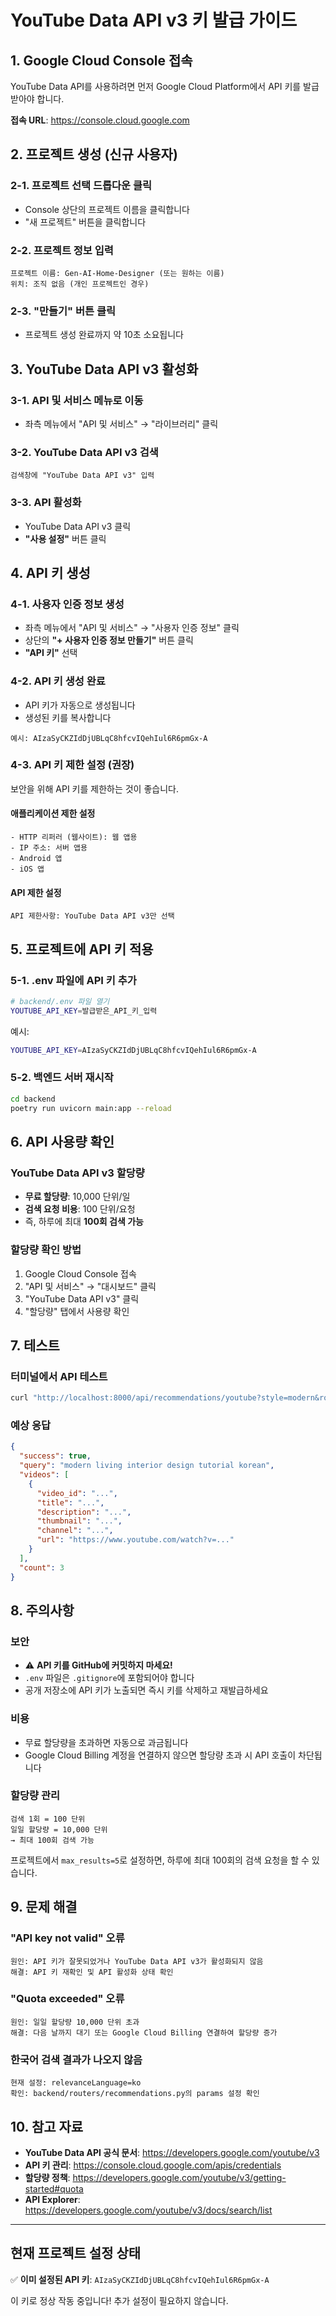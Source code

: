 # YouTube Data API v3 키 발급 가이드

## 1. Google Cloud Console 접속

YouTube Data API를 사용하려면 먼저 Google Cloud Platform에서 API 키를 발급받아야 합니다.

**접속 URL**: https://console.cloud.google.com

## 2. 프로젝트 생성 (신규 사용자)

### 2-1. 프로젝트 선택 드롭다운 클릭
- Console 상단의 프로젝트 이름을 클릭합니다
- "새 프로젝트" 버튼을 클릭합니다

### 2-2. 프로젝트 정보 입력
```
프로젝트 이름: Gen-AI-Home-Designer (또는 원하는 이름)
위치: 조직 없음 (개인 프로젝트인 경우)
```

### 2-3. "만들기" 버튼 클릭
- 프로젝트 생성 완료까지 약 10초 소요됩니다

## 3. YouTube Data API v3 활성화

### 3-1. API 및 서비스 메뉴로 이동
- 좌측 메뉴에서 "API 및 서비스" → "라이브러리" 클릭

### 3-2. YouTube Data API v3 검색
```
검색창에 "YouTube Data API v3" 입력
```

### 3-3. API 활성화
- YouTube Data API v3 클릭
- **"사용 설정"** 버튼 클릭

## 4. API 키 생성

### 4-1. 사용자 인증 정보 생성
- 좌측 메뉴에서 "API 및 서비스" → "사용자 인증 정보" 클릭
- 상단의 **"+ 사용자 인증 정보 만들기"** 버튼 클릭
- **"API 키"** 선택

### 4-2. API 키 생성 완료
- API 키가 자동으로 생성됩니다
- 생성된 키를 복사합니다

```
예시: AIzaSyCKZIdDjUBLqC8hfcvIQehIul6R6pmGx-A
```

### 4-3. API 키 제한 설정 (권장)
보안을 위해 API 키를 제한하는 것이 좋습니다.

#### 애플리케이션 제한 설정
```
- HTTP 리퍼러 (웹사이트): 웹 앱용
- IP 주소: 서버 앱용
- Android 앱
- iOS 앱
```

#### API 제한 설정
```
API 제한사항: YouTube Data API v3만 선택
```

## 5. 프로젝트에 API 키 적용

### 5-1. .env 파일에 API 키 추가
```bash
# backend/.env 파일 열기
YOUTUBE_API_KEY=발급받은_API_키_입력
```

예시:
```bash
YOUTUBE_API_KEY=AIzaSyCKZIdDjUBLqC8hfcvIQehIul6R6pmGx-A
```

### 5-2. 백엔드 서버 재시작
```bash
cd backend
poetry run uvicorn main:app --reload
```

## 6. API 사용량 확인

### YouTube Data API v3 할당량
- **무료 할당량**: 10,000 단위/일
- **검색 요청 비용**: 100 단위/요청
- 즉, 하루에 최대 **100회 검색 가능**

### 할당량 확인 방법
1. Google Cloud Console 접속
2. "API 및 서비스" → "대시보드" 클릭
3. "YouTube Data API v3" 클릭
4. "할당량" 탭에서 사용량 확인

## 7. 테스트

### 터미널에서 API 테스트
```bash
curl "http://localhost:8000/api/recommendations/youtube?style=modern&room_type=living&design_type=interior&max_results=3"
```

### 예상 응답
```json
{
  "success": true,
  "query": "modern living interior design tutorial korean",
  "videos": [
    {
      "video_id": "...",
      "title": "...",
      "description": "...",
      "thumbnail": "...",
      "channel": "...",
      "url": "https://www.youtube.com/watch?v=..."
    }
  ],
  "count": 3
}
```

## 8. 주의사항

### 보안
- ⚠️ **API 키를 GitHub에 커밋하지 마세요!**
- `.env` 파일은 `.gitignore`에 포함되어야 합니다
- 공개 저장소에 API 키가 노출되면 즉시 키를 삭제하고 재발급하세요

### 비용
- 무료 할당량을 초과하면 자동으로 과금됩니다
- Google Cloud Billing 계정을 연결하지 않으면 할당량 초과 시 API 호출이 차단됩니다

### 할당량 관리
```
검색 1회 = 100 단위
일일 할당량 = 10,000 단위
→ 최대 100회 검색 가능
```

프로젝트에서 `max_results=5`로 설정하면, 하루에 최대 100회의 검색 요청을 할 수 있습니다.

## 9. 문제 해결

### "API key not valid" 오류
```
원인: API 키가 잘못되었거나 YouTube Data API v3가 활성화되지 않음
해결: API 키 재확인 및 API 활성화 상태 확인
```

### "Quota exceeded" 오류
```
원인: 일일 할당량 10,000 단위 초과
해결: 다음 날까지 대기 또는 Google Cloud Billing 연결하여 할당량 증가
```

### 한국어 검색 결과가 나오지 않음
```
현재 설정: relevanceLanguage=ko
확인: backend/routers/recommendations.py의 params 설정 확인
```

## 10. 참고 자료

- **YouTube Data API 공식 문서**: https://developers.google.com/youtube/v3
- **API 키 관리**: https://console.cloud.google.com/apis/credentials
- **할당량 정책**: https://developers.google.com/youtube/v3/getting-started#quota
- **API Explorer**: https://developers.google.com/youtube/v3/docs/search/list

---

## 현재 프로젝트 설정 상태

✅ **이미 설정된 API 키**: `AIzaSyCKZIdDjUBLqC8hfcvIQehIul6R6pmGx-A`

이 키로 정상 작동 중입니다! 추가 설정이 필요하지 않습니다.
